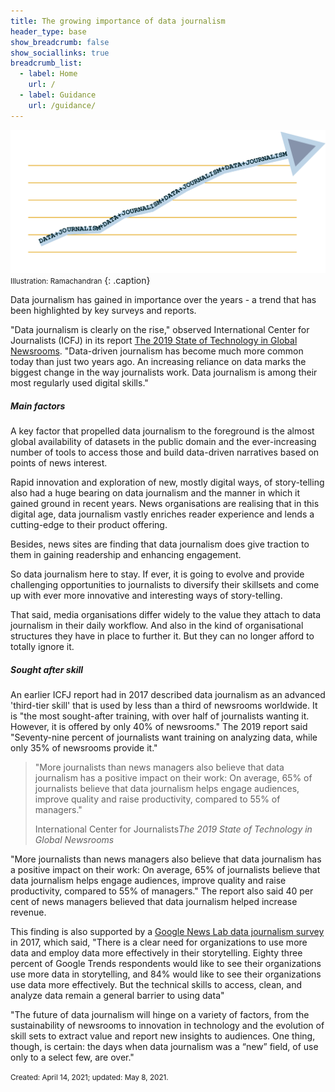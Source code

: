 ```yaml
---
title: The growing importance of data journalism
header_type: base
show_breadcrumb: false
show_sociallinks: true 
breadcrumb_list:
  - label: Home
    url: /
  - label: Guidance
    url: /guidance/
---
```

![Rising data journalism graph](/docs/assets/img/site/imprev.png)
<small>Illustration: Ramachandran</small>
{: .caption}

Data journalism has gained in importance over the years - a trend that has been highlighted by key surveys and reports.

"Data journalism is clearly on the rise," observed International Center for Journalists (ICFJ) in its report [The 2019 State of Technology in Global Newsrooms](https://medium.icfj.org/global-tech-survey-2019-bf3eb66c0bd4). "Data-driven journalism has become much more common today than just two years ago. An increasing reliance on data marks the biggest change in the way journalists work. Data journalism is among their most regularly used digital skills."  

<h5>Main factors</h5>
A key factor that propelled data journalism to the foreground is the almost global availability of datasets in the public domain and the ever-increasing number of tools to access those and build data-driven narratives based on points of news interest.

Rapid innovation and exploration of new, mostly digital ways, of story-telling also had a huge bearing on data journalism and the manner in which it gained ground in recent years. News organisations are realising that in this digital age, data journalism vastly enriches reader experience and lends a cutting-edge to their product offering.

Besides, news sites are finding that data journalism does give traction to them in gaining readership and enhancing engagement. 

So data journalism here to stay. If ever, it is going to evolve and provide challenging opportunities to journalists to diversify their skillsets and come up with ever more innovative and interesting ways of story-telling.

That said, media organisations differ widely to the value they attach to data journalism in their daily workflow.  And also in the kind of organisational structures they have in place to further it. But they can no longer afford to totally ignore it.

<h5>Sought after skill</h5>
An earlier ICFJ report had in 2017 described data journalism as an advanced 'third-tier skill' that is used by less than a third of newsrooms worldwide. It is "the most sought-after training, with over half of journalists wanting it. However, it is offered by only 40% of newsrooms." The 2019 report said "Seventy-nine percent of journalists want training on analyzing data, while only 35% of newsrooms provide it."

<div class="col-lg-4 right">
 <div class="bs-component">
 <blockquote class="blockquote">
 <p class="mb-0">"More journalists than news managers also believe that data journalism has a positive impact on their work: On average, 65% of journalists believe that data journalism helps engage audiences, improve quality and raise productivity, compared to 55% of managers."</p>
 <footer class="blockquote-footer">International Center for Journalists<cite title="Source Title">The 2019 State of Technology in Global Newsrooms</cite></footer>
 </blockquote>
 </div>
 </div>

"More journalists than news managers also believe that data journalism has a positive impact on their work: On average, 65% of journalists believe that data journalism helps engage audiences, improve quality and raise productivity, compared to 55% of managers." The report also said 40 per cent of news managers believed that data journalism helped increase revenue.

This finding is also supported by a [Google News Lab data journalism survey](https://blog.google/outreach-initiatives/google-news-initiative/data-journalism-2017/) in 2017, which said, "There is a clear need for organizations to use more data and employ data more effectively in their storytelling. Eighty three percent of Google Trends respondents would like to see their organizations use more data in storytelling, and 84% would like to see their organizations use data more effectively. But the technical skills to access, clean, and analyze data remain a general barrier to using data"

"The future of data journalism will hinge on a variety of factors, from the sustainability of newsrooms to innovation in technology and the evolution of skill sets to extract value and report new insights to audiences. One thing, though, is certain: the days when data journalism was a “new” field, of use only to a select few, are over." 

<small>Created: April 14, 2021; updated: May 8, 2021.</small>


